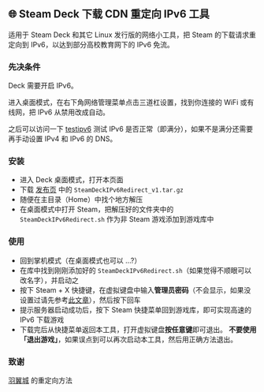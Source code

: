 ## 🌐 Steam Deck 下载 CDN 重定向 IPv6 工具

适用于 Steam Deck 和其它 Linux 发行版的网络小工具，把 Steam 的下载请求重定向到 IPv6，以达到部分高校教育网下的 IPv6 免流。

### 先决条件

Deck 需要开启 IPv6。

进入桌面模式，在右下角网络管理菜单点击三道杠设置，找到你连接的 WiFi 或有线网，把 IPv6 从禁用改成自动。

之后可以访问一下 [testipv6](https://testipv6.cn) 测试 IPv6 是否正常（即满分），如果不是满分还需要再手动设置 IPv4 和 IPv6 的 DNS。

### 安装

- 进入 Deck 桌面模式，打开本页面
- 下载 [发布页](https://github.com/chiyuki0325/SteamDeckIPv6Redirect/releases/latest) 中的 `SteamDeckIPv6Redirect_v1.tar.gz`
- 随便在主目录（Home）中找个地方解压
- 在桌面模式中打开 Steam，把解压好的文件夹中的 `SteamDeckIPv6Redirect.sh` 作为非 Steam 游戏添加到游戏库中

### 使用

- 回到掌机模式（在桌面模式也可以 ...?）
- 在库中找到刚刚添加好的 `SteamDeckIPv6Redirect.sh`（如果觉得不顺眼可以改名字），并启动之
- 按下 Steam + X 快捷键，在虚拟键盘中输入**管理员密码**（不会显示，如果没设置过请先参考[此文章](https://www.bilibili.com/opus/726184510708777001)），然后按下回车
- 提示服务器启动成功后，按下 Steam 快捷菜单回到游戏库，即可实现高速的 IPv6 下载游戏
- 下载完后从快捷菜单返回本工具，打开虚拟键盘**按任意键**即可退出。
  **不要使用「退出游戏」**，如果误点到可以再次启动本工具，然后用正确方法退出。

### 致谢

[羽翼城](https://www.dogfight360.com/blog/18273/) 的重定向方法
